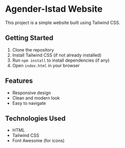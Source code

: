 # Agender-Istad Website

This project is a simple website built using Tailwind CSS.

## Getting Started

1. Clone the repository
2. Install Tailwind CSS (if not already installed)
3. Run `npm install` to install dependencies (if any)
4. Open `index.html` in your browser

## Features

- Responsive design
- Clean and modern look
- Easy to navigate

## Technologies Used

- HTML
- Tailwind CSS
- Font Awesome (for icons)